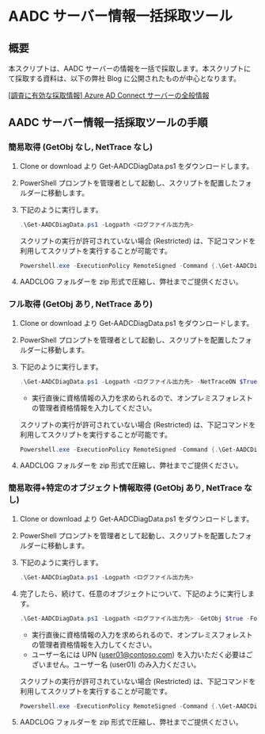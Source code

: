 # AADC サーバー情報一括採取ツール

## 概要

本スクリプトは、AADC サーバーの情報を一括で採取します。本スクリプトにて採取する資料は、以下の弊社 Blog に公開されたものが中心となります。

[\[調査に有効な採取情報\] Azure AD Connect サーバーの全般情報](https://github.com/jpazureid/blog/blob/master/articles/azure-active-directory-connect/general-information.md)
  
## AADC サーバー情報一括採取ツールの手順

### 簡易取得 (GetObj なし, NetTrace なし)

1. Clone or download より Get-AADCDiagData.ps1 をダウンロードします。
2. PowerShell プロンプトを管理者として起動し、スクリプトを配置したフォルダーに移動します。
3. 下記のように実行します。

    ```powershell
    .\Get-AADCDiagData.ps1 -Logpath <ログファイル出力先>
    ```

    スクリプトの実行が許可されていない場合 (Restricted) は、下記コマンドを利用してスクリプトを実行することが可能です。

    ```powershell
    Powershell.exe -ExecutionPolicy RemoteSigned -Command {.\Get-AADCDiagData.ps1 -Logpath <ログファイル出力先>}
    ```

4. AADCLOG フォルダーを zip 形式で圧縮し、弊社までご提供ください。


### フル取得 (GetObj あり, NetTrace あり)

1. Clone or download より Get-AADCDiagData.ps1 をダウンロードします。
2. PowerShell プロンプトを管理者として起動し、スクリプトを配置したフォルダーに移動します。
3. 下記のように実行します。

    ```powershell
    .\Get-AADCDiagData.ps1 -Logpath <ログファイル出力先> -NetTraceON $True -GetObj $true
    ```

    * 実行直後に資格情報の入力を求められるので、オンプレミスフォレストの管理者資格情報を入力してください。

    スクリプトの実行が許可されていない場合 (Restricted) は、下記コマンドを利用してスクリプトを実行することが可能です。

    ```powershell
    Powershell.exe -ExecutionPolicy RemoteSigned -Command {.\Get-AADCDiagData.ps1 -Logpath <ログファイル出力先> -NetTraceON $true -GetObj $true}
    ```

4. AADCLOG フォルダーを zip 形式で圧縮し、弊社までご提供ください。


### 簡易取得+特定のオブジェクト情報取得 (GetObj あり, NetTrace なし)

1. Clone or download より Get-AADCDiagData.ps1 をダウンロードします。
2. PowerShell プロンプトを管理者として起動し、スクリプトを配置したフォルダーに移動します。
3. 下記のように実行します。

    ```powershell
    .\Get-AADCDiagData.ps1 -Logpath <ログファイル出力先>
    ```

4. 完了したら、続けて、任意のオブジェクトについて、下記のように実行します。

    ```powershell 
    .\Get-AADCDiagData.ps1 -Logpath <ログファイル出力先> -GetObj $true -ForestName <対象オブジェクトが存在するフォレスト名 (例 : contoso.com)> -ObjectName <オブジェクト名 (例 : user01)>
    ```

    * 実行直後に資格情報の入力を求められるので、オンプレミスフォレストの管理者資格情報を入力してください。
    * ユーザー名には UPN (user01@contoso.com) を入力いただく必要はございません。ユーザー名 (user01) のみ入力ください。 

    スクリプトの実行が許可されていない場合 (Restricted) は、下記コマンドを利用してスクリプトを実行することが可能です。

    ```powershell
    Powershell.exe -ExecutionPolicy RemoteSigned -Command {.\Get-AADCDiagData.ps1 -Logpath <ログファイル出力先> -GetObj $true -ForestName <対象オブジェクトが存在するフォレスト名 (例 : contoso.com)> -ObjectName <オブジェクト名 (例 : user01)}
    ````

5. AADCLOG フォルダーを zip 形式で圧縮し、弊社までご提供ください。